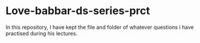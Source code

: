 # Love-babbar-ds-series-prct
In this repository, I have kept the file and folder of whatever questions i have practised during his lectures.
